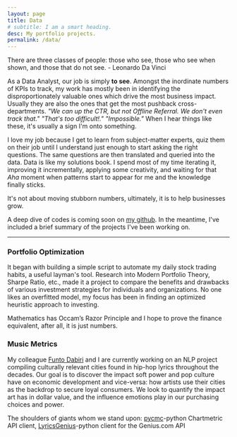 ```yaml
---
layout: page
title: Data
# subtitle: I am a smart heading.
desc: My portfolio projects.
permalink: /data/
---
```


<div class="pretty-links">

<div class="lead lead-about"> There are three classes of people: those who see, those who see when shown, and those that do not see. - Leonardo Da Vinci
</div>

<!-- {::nomarkdown} 
<figure class="site-profile">
    <img src="{{ site.baseurl }}/assets/img/profile.png">
</figure>
{:/} -->

As a Data Analyst, our job is simply __to see__. Amongst the inordinate numbers of KPIs to track, my work has mostly been in identifying the disproportionately valuable ones which drive the most business impact. Usually they are also the ones that get the most pushback cross-departments. 
_"We can up the CTR, but not Offline Referral. We don't even track that." 
"That's too difficult!." 
"Impossible."_
When I hear things like these, it's usually a sign I'm onto something. 

I love my job because I get to learn from subject-matter experts, quiz them on their job until I understand just enough to start asking the right questions. The same questions are then translated and queried into the data. Data is like my solutions book. I spend most of my time iterating it, improving it incrementally, applying some creativity, and waiting for that _Aha_ moment when patterns start to appear for me and the knowledge finally sticks. 

It's not about moving stubborn numbers, ultimately, it is to help businesses grow.

A deep dive of codes is coming soon on [my github](https://github.com/deawyk). In the meantime, I've included a brief summary of the projects I've been working on.

---

### Portfolio Optimization
It began with building a simple script to automate my daily stock trading habits, a useful layman's tool. Research into Modern Portfolio Theory, Sharpe Ratio, etc., made it a project to compare the benefits and drawbacks of various investment strategies for individuals and organizations. No one likes an overfitted model, my focus has been in finding an optimized heuristic approach to investing. 

Mathematics has Occam’s Razor Principle and I hope to prove the finance equivalent, after all, it is just numbers.

### Music Metrics
My colleague [Funto Dabiri]() and I are currently working on an NLP project compiling culturally relevant cities found in hip-hop lyrics throughout the decades. Our goal is to discover the impact soft power and pop culture have on economic development and vice-versa: how artists use their cities as the backdrop to secure loyal consumers. We look to quantify the impact art has in dollar value, and the influence emotions play in our purchasing choices and power. 

The shoulders of giants whom we stand upon: [pycmc](https://pypi.org/project/pycmc/)-python Chartmetric API client, [LyricsGenius](https://lyricsgenius.readthedoc.io/en/master/)-python client for the Genius.com API
